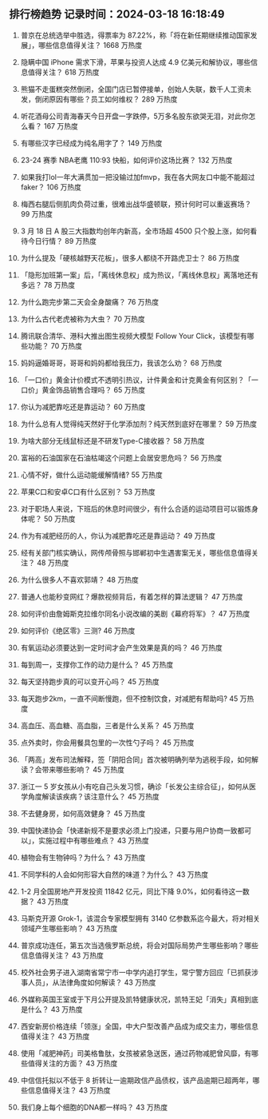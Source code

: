 
## 排行榜趋势 记录时间：2024-03-18 16:18:49
  
  1. 普京在总统选举中胜选，得票率为 87.22%，称「将在新任期继续推动国家发展」，哪些信息值得关注？ 1668 万热度
    
  2. 隐瞒中国 iPhone 需求下滑，苹果与投资人达成 4.9 亿美元和解协议，哪些信息值得关注？ 618 万热度
    
  3. 熊猫不走蛋糕突然倒闭，全国门店已暂停接单，创始人失联，数千人工资未发，倒闭原因有哪些？员工如何维权？ 289 万热度
    
  4. 听花酒母公司青海春天今日开盘一字跌停，5万多名股东欲哭无泪，对此你怎么看？ 167 万热度
    
  5. 有哪些汉字已经成为纯名用字了？ 149 万热度
    
  6. 23-24 赛季 NBA老鹰 110:93 快船，如何评价这场比赛？ 132 万热度
    
  7. 如果我打lol一年大满贯加一把没输过加fmvp，我在各大网友口中能不能超过faker？ 106 万热度
    
  8. 梅西右腿后侧肌肉负荷过重，很难出战华盛顿联，预计何时可以重返赛场？ 99 万热度
    
  9. 3 月 18 日 A 股三大指数均创年内新高，全市场超 4500 只个股上涨，如何看待今日行情？ 89 万热度
    
  10. 为什么提及「硬核越野天花板」，很多人都绕不开路虎卫士？ 86 万热度
    
  11. 「隐形加班第一案」后，「离线休息权」成为热议，「离线休息权」离落地还有多远？ 78 万热度
    
  12. 为什么跑完步第二天会全身酸痛？ 76 万热度
    
  13. 为什么古代老虎被称为大虫？ 70 万热度
    
  14. 腾讯联合清华、港科大推出图生视频大模型 Follow Your Click，该模型有哪些功能？ 70 万热度
    
  15. 妈妈逼婚哥哥，哥哥和妈妈都给我压力，我该怎么劝？ 68 万热度
    
  16. 「一口价」黄金计价模式不透明引热议，计件黄金和计克黄金有何区别？「一口价」黄金饰品销售合理吗？ 65 万热度
    
  17. 你认为减肥靠吃还是靠运动？ 60 万热度
    
  18. 为什么总有人觉得纯天然好于化学添加剂？纯天然到底好在哪里？ 59 万热度
    
  19. 为啥大部分无线鼠标还是不研发Type-C接收器？ 58 万热度
    
  20. 富裕的石油国家在石油枯竭这个问题上会居安思危吗？ 56 万热度
    
  21. 心情不好，做什么运动能缓解情绪? 55 万热度
    
  22. 苹果C口和安卓C口有什么区别？ 53 万热度
    
  23. 对于职场人来说，下班后的休息时间很少，有什么合适的运动项目可以锻炼身体呢？ 50 万热度
    
  24. 作为有减肥经历的人，你认为减肥靠吃还是靠运动？ 49 万热度
    
  25. 经有关部门核实确认，网传颅骨照与邯郸初中生遇害案无关，哪些信息值得关注？ 48 万热度
    
  26. 为什么很多人不喜欢郭靖？ 48 万热度
    
  27. 普通人也能秒变网红？爆款视频背后，有着怎样的算法逻辑？ 47 万热度
    
  28. 如何评价由詹姆斯克拉维尔同名小说改编的美剧《幕府将军》？ 47 万热度
    
  29. 如何评价《绝区零》三测? 46 万热度
    
  30. 有氧运动必须要达到一定时间才会产生效果是真的吗？ 46 万热度
    
  31. 每到周一，支撑你工作的动力是什么？ 45 万热度
    
  32. 每天坚持跑步真的可以变开心吗？ 45 万热度
    
  33. 每天跑步2km，一直不间断慢跑，但不控制饮食，对减肥有帮助吗? 45 万热度
    
  34. 高血压、高血糖、高血脂，三者是什么关系？ 45 万热度
    
  35. 点外卖时，你会用餐具包里的一次性勺子吗？ 45 万热度
    
  36. 「两高」发布司法解释，签「阴阳合同」首次被明确列举为逃税手段，如何解读？会带来哪些影响？ 45 万热度
    
  37. 浙江一 5 岁女孩从小有吃自己头发习惯，确诊「长发公主综合征」，如何从医学角度解读该疾病？该注意什么？ 45 万热度
    
  38. 不去健身房，如何高效健身？ 45 万热度
    
  39. 中国快递协会「快递新规不是要求必须上门投递，只要与用户协商一致都可以」，实施过程中有哪些难点？ 43 万热度
    
  40. 植物会有生物钟吗？为什么？ 43 万热度
    
  41. 不同学科的人会如何形容大自然的味道？为什么？ 43 万热度
    
  42. 1-2 月全国房地产开发投资 11842 亿元，同比下降 9.0%，如何看待这一数据？ 43 万热度
    
  43. 马斯克开源 Grok-1，该混合专家模型拥有 3140 亿参数系迄今最大，将对相关领域产生哪些影响？ 43 万热度
    
  44. 普京成功连任，第五次当选俄罗斯总统，将会对国际局势产生哪些影响？哪些信息值得关注？ 43 万热度
    
  45. 校外社会男子进入湖南省常宁市一中学内追打学生，常宁警方回应「已抓获涉事人员」，从法律角度如何解读？ 43 万热度
    
  46. 外媒称英国王室或于下月公开提及凯特健康状况，凯特王妃「消失」真相到底是什么？ 43 万热度
    
  47. 西安新房价格连续「领涨」全国，中大户型改善产品成为成交主力，哪些信息值得关注？ 43 万热度
    
  48. 使用「减肥神药」司美格鲁肽，女孩被紧急送医，通过药物减肥曾风靡，有哪些值得关注的方面？ 43 万热度
    
  49. 中信信托拟以不低于 8 折转让一逾期政信产品债权，该产品逾期已超两年，哪些信息值得关注？ 43 万热度
    
  50. 我们身上每个细胞的DNA都一样吗？ 43 万热度
    
